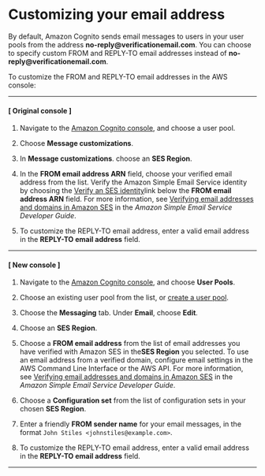 # Customizing your email address<a name="cognito-user-pool-settings-email-address-customization"></a>

By default, Amazon Cognito sends email messages to users in your user pools from the address **no\-reply@verificationemail\.com**\. You can choose to specify custom FROM and REPLY\-TO email addresses instead of **no\-reply@verificationemail\.com**\.

To customize the FROM and REPLY\-TO email addresses in the AWS console:

------
#### [ Original console ]

1. Navigate to the [Amazon Cognito console](https://console.aws.amazon.com/cognito/home), and choose a user pool\.

1. Choose **Message customizations**\.

1. In **Message customizations**\. choose an **SES Region**\.

1. In the **FROM email address ARN** field, choose your verified email address from the list\. Verify the Amazon Simple Email Service identity by choosing the [Verify an SES identity](https://console.aws.amazon.com/ses/home#verified-senders-email:)link below the **FROM email address ARN** field\. For more information, see [Verifying email addresses and domains in Amazon SES](https://docs.aws.amazon.com/ses/latest/DeveloperGuide/verify-addresses-and-domains.html) in the *Amazon Simple Email Service Developer Guide*\.

1. To customize the REPLY\-TO email address, enter a valid email address in the **REPLY\-TO email address** field\.

------
#### [ New console ]

1. Navigate to the [Amazon Cognito console](https://console.aws.amazon.com/cognito/home), and choose **User Pools**\.

1. Choose an existing user pool from the list, or [create a user pool](https://docs.aws.amazon.com/cognito/latest/developerguide/cognito-user-pool-as-user-directory.html)\.

1. Choose the **Messaging** tab\. Under **Email**, choose **Edit**\.

1. Choose an **SES Region**\.

1. Choose a **FROM email address** from the list of email addresses you have verified with Amazon SES in the**SES Region** you selected\. To use an email address from a verified domain, configure email settings in the AWS Command Line Interface or the AWS API\. For more information, see [Verifying email addresses and domains in Amazon SES](https://docs.aws.amazon.com/ses/latest/DeveloperGuide/verify-addresses-and-domains.html) in the *Amazon Simple Email Service Developer Guide*\.

1. Choose a **Configuration set** from the list of configuration sets in your chosen **SES Region**\.

1. Enter a friendly **FROM sender name** for your email messages, in the format `John Stiles <johnstiles@example.com>`\.

1. To customize the REPLY\-TO email address, enter a valid email address in the **REPLY\-TO email address** field\.

------